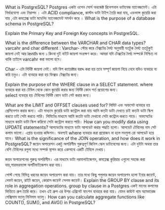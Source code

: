 What is PostgreSQL?
 Postgres একটা ওপেন সোর্স অবজেক্ট রিলেশনাল ডাটাবেজ ম্যানেজমেন্ট। এটা নির্ভরযোগ্য  এবং নিরাপদ  ।  এটা ACID compliance, কাস্টম ডাটা টাইপ তৈরি  করা যায়,  এডভান্স কুয়েরি করা যায় ,এটা কমপ্লেক্স ডাটা মডেলিং ম্যানেজমেন্ট সমর্থন করে । 
What is the purpose of a database schema in PostgreSQL?
<!--  -->
Explain the Primary Key and Foreign Key concepts in PostgreSQL.

What is the difference between the VARCHAR and CHAR data types?
varcahr and char different :
Varchar-  স্টোর করে টেক্সটের দৈর্ঘ্য অনুযায়ী যতটুক দৈর্ঘ্য ততটুকুই জায়গা নেই আর lenth জন্য ১ কিংবা দুই বাইট জায়গা সংরক্ষণ করে। আমরা যদি টেক্সটের দৈর্ঘ্য সম্পর্কে নিশ্চিত  না থাকি  তাইলে varcahr   করা ভালো হবে। 



Char - এটা নির্দিষ্ট জায়গা নেই। যদি বিশ ক্যারেক্টার বরাদ্দ করা হয় তবে  সম্পূর্ণ জায়গা নিয়ে নেবে যদিও ব্যবহার না করি তবুও। এটা ব্যবহার করা হয় ফিক্সড টেক্সটের জন্য। 

Explain the purpose of the WHERE clause in a SELECT statement.
 where ব্যবহার করা হয় টেবিল থেকে কোন কুয়েরি   করার জন্য নির্দিষ্ট কোন শর্ত প্রয়োগের জন্য।  
select ব্যবহার হয় টেবিলের নির্দিষ্ট কোন ডাটা গেট করার জন্য। 

What are the LIMIT and OFFSET clauses used for?
 লিমিট এবং অফসেট ব্যবহার হয় প্রেসিনেশন করার জন্য।  এটা মাধ্যমে কুয়েরি ডাটা কন্ট্রোল করা যায় আমি কতটা ডাটা  দেখতে চাই কতটা ডাটা  স্কিপ করতে চাই সেটা করতে পারি।  লিমিটের মাধ্যমে আমি কতটা ডাটা দেখাবো সেটা কন্ট্রোল করতে পারে। অফসেটের মাধ্যমে কয়টা ডাটা স্কিপ করিবো সেটা কন্ট্রোল করতে পারি। 
How can you modify data using UPDATE statements?
 আপডেটের মাধ্যমে ডাটা আপডেট করার পদ্ধতি হলো। 
আপডেট টেবিলের নাম সেট কলাম ভালো। এপ্লায় হওয়ার কন্ডিশন। অবশ্যই where ব্যবহার করা প্রয়োজন না হলে সবগুলা রো আপডেট হয়ে যাবে।
What is the significance of the JOIN operation, and how does it work in PostgreSQL?
 জয়েন অপারেশন একটু অপরিসীম গুরুত্বপূর্ণ জিনিস স্কেল ডাটাবেসের জন্য। এটা দুইটা অথবা তার বেশি  টেবিলের রগুলা  মধ্যে সম্পর্ক স্থাপন করে  একসাথে একটি টেবিলে দেখায়। 

জয়ন অপারেশনের গুরুত্ব অপরিসীম।
এর মাধ্যমে  ডাটা নরমালাইজেশন, কমপ্লেক্স কুরিয়ার এগুলো সহজে করা যায়,পারফরম্যান্স অপটিমাইজেশন করা যায়। 

পোস্ট গেছে  বিভিন্ন ধরনের জয়েন অপারেশন করা যায়। 
তার মধ্যে কিছু পপুলার জয়েন অপারেশন হলো 
ইনার জয়েন্ট, লেফট জয়েন, রাইট জয়েন, কোরাস জয়েন্ট সেলফ জয়েন্ট। 
Explain the GROUP BY clause and its role in aggregation operations.
 group by clause in a Postgres একই মানের কলামের   ভিত্তিতে গ্রুপ তৈরি করে। তখন এই গ্রুপ এর উপর এগ্রিগেট  ফাংশন ব্যবহার করা যায়। যেমন কাউন্ট থাম অ্যাভারেজ মেক্সিমাম ভ্যালু মিনিমাম ভ্যালু। 
How can you calculate aggregate functions like COUNT(), SUM(), and AVG() in PostgreSQL?
<!--  -->